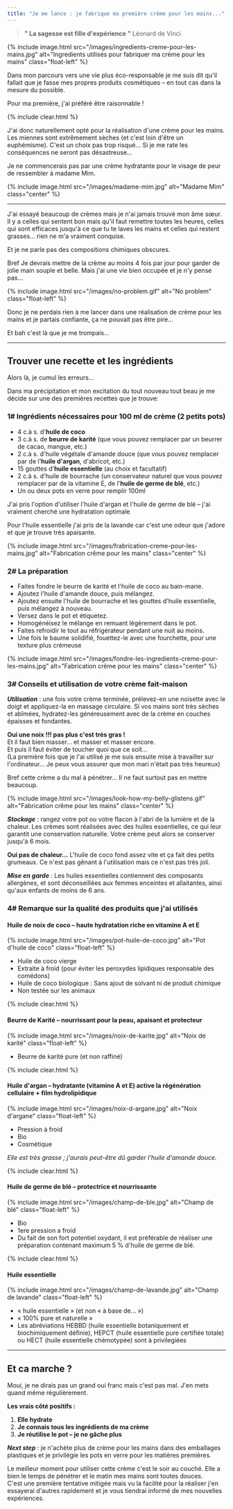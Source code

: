 ```yaml
---
title: "Je me lance : je fabrique ma première crème pour les mains..."
---
```


> **" La sagesse est fille d'expérience "**
> Léonard de Vinci 

{% include image.html src="/images/ingredients-creme-pour-les-mains.jpg" alt="Ingredients utilisés pour fabriquer ma crème pour les mains" class="float-left" %}

Dans mon parcours vers une vie plus éco-responsable je me suis dit qu'il fallait que je fasse mes propres produits cosmétiques – en tout cas dans la mesure du possible.

Pour ma première, j'ai préféré être raisonnable !

{% include clear.html %}

J'ai donc naturellement opté pour la réalisation d'une crème pour les mains. Les miennes sont extrêmement sèches (et c'est loin d'être un euphémisme). C'est un choix pas trop risqué... Si je me rate les conséquences ne seront pas désastreuse… 

Je ne commencerais pas par une crème hydratante pour le visage de peur de ressembler à madame Mim.

{% include image.html src="/images/madame-mim.jpg" alt="Madame Mim" class="center" %}

---

J'ai essayé beaucoup de crèmes mais je n'ai jamais trouvé mon âme sœur.  Il y a celles qui sentent bon mais qu'il faut remettre toutes les heures, celles qui sont efficaces jusqu'à ce que tu te laves les mains et celles qui restent grasses... rien ne m'a vraiment conquise.

Et je ne parle pas des compositions chimiques obscures.

Bref Je devrais mettre de la crème au moins 4 fois par jour pour garder de jolie main souple et belle. Mais j'ai une vie bien occupée et je n'y pense pas…

{% include image.html src="/images/no-problem.gif" alt="No problem" class="float-left" %}

Donc je ne perdais rien à me lancer dans une réalisation de crème pour les mains et je partais confiante, ça ne pouvait pas être pire... 

Et bah c'est là que je me trompais... 

---

## Trouver une recette et les ingrédients
  
Alors là, je cumul les erreurs...

Dans ma précipitation et mon excitation du tout nouveau tout beau je me décide sur une des premières recettes que je trouve:

### 1# Ingrédients nécessaires pour 100 ml de crème (2 petits pots)

* 4 c.à s. d'**huile de coco**
* 3 c.à s. de **beurre de karité** (que vous pouvez remplacer par un beurrer de cacao,  mangue, etc.)
* 2 c.à s. d'huile végétale d'amande douce (que vous pouvez remplacer par de l'**huile d'argan**, d'abricot, etc.)
* 15 gouttes d'**huile essentielle** (au choix et facultatif)
* 2 c.à s. d'huile de bourrache (un conservateur naturel que vous pouvez remplacer par de la vitamine E, de l'**huile de germe de blé**, etc.)
* Un ou deux pots en verre pour remplir 100ml

J'ai pris l'option d'utiliser l'huile d'argan et l'huile de germe de blé – j'ai vraiment cherché une hydratation optimale

Pour l'huile essentielle j'ai pris de la lavande car c'est une odeur que j'adore et que je trouve très apaisante.

{% include image.html src="/images/frabrication-creme-pour-les-mains.jpg" alt="Fabrication crême pour les mains" class="center" %}

### 2# La préparation

* Faites fondre le beurre de karité et l'huile de coco au bain-marie.
* Ajoutez l'huile d'amande douce, puis mélangez.
* Ajoutez ensuite l'huile de bourrache et les gouttes d'huile essentielle, puis mélangez à nouveau.
* Versez dans le pot et étiquetez.
* Homogénéisez le mélange en remuant légèrement dans le pot.
* Faites refroidir le tout au réfrigérateur pendant une nuit au moins.
* Une fois le baume solidifié, fouettez-le avec une fourchette, pour une texture plus crémeuse

{% include image.html src="/images/fondre-les-ingredients-creme-pour-les-mains.jpg" alt="Fabrication crême pour les mains" class="center" %}

### 3# Conseils et utilisation de votre crème fait-maison
 
**_Utilisation_** : une fois votre crème terminée, prélevez-en une noisette avec le doigt et appliquez-la en massage circulaire. Si vos mains sont très sèches et abîmées, hydratez-les généreusement avec de la crème en couches épaisses et fondantes.

**Oui une noix !!! pas plus c'est très gras !**  
Et il faut bien masser… et masser et masser encore.  
Et puis il faut éviter de toucher quoi que ce soit...  
(La première fois que je l'ai utilisé je me suis ensuite mise à travailler sur l'ordinateur... Je peux vous assurer que mon mari n'était pas très heureux)

Bref cette crème a du mal à pénétrer... Il ne faut surtout pas en mettre beaucoup.

{% include image.html src="/images/look-how-my-belly-glistens.gif" alt="Fabrication crême pour les mains" class="center" %}

**_Stockage_** : rangez votre pot ou votre flacon à l'abri de la lumière et de la chaleur. Les crèmes sont réalisées avec des huiles essentielles, ce qui leur garantit une conservation naturelle. Votre crème peut alors se conserver jusqu'à 6 mois.

**Oui pas de chaleur...** L'huile de coco fond assez vite et ça fait des petits grumeaux. Ce n'est pas gênant à l'utilisation mais ce n'est pas très joli.

**_Mise en garde_** : Les huiles essentielles contiennent des composants allergènes, et sont déconseillées aux femmes enceintes et allaitantes, ainsi qu'aux enfants de moins de 6 ans.

### 4# Remarque sur la qualité des produits que j'ai utilisés
 
#### Huile de noix de coco – haute hydratation riche en vitamine A et E  

{% include image.html src="/images/pot-huile-de-coco.jpg" alt="Pot d'huile de coco" class="float-left" %}

* Huile de coco vierge 
* Extraite à froid (pour éviter les peroxydes lipidiques responsable des comédons)
* Huile de coco biologique : Sans ajout de solvant ni de produit chimique 
* Non testée sur les animaux

{% include clear.html %}

#### Beurre de Karité  – nourrissant pour la peau, apaisant et protecteur

{% include image.html src="/images/noix-de-karite.jpg" alt="Noix de karité" class="float-left" %}

* Beurre de karité pure (et non raffiné)

{% include clear.html %}

#### Huile d'argan – hydratante (vitamine A et E)  active la régénération cellulaire + film hydrolipidique

{% include image.html src="/images/noix-d-argane.jpg" alt="Noix d'argane" class="float-left" %}

* Pression à froid
* Bio
* Cosmétique

_Elle est très grasse ; j'aurais peut-être dû garder l'huile d'amande douce._

{% include clear.html %}

#### Huile de germe de blé – protectrice et nourrissante 

{% include image.html src="/images/champ-de-ble.jpg" alt="Champ de blé" class="float-left" %}

* Bio
* 1ere pression a froid
* Du fait de son fort potentiel oxydant, il est préférable de réaliser une préparation contenant maximum 5 % d'huile de germe de blé.

{% include clear.html %}

#### Huile essentielle

 {% include image.html src="/images/champ-de-lavande.jpg" alt="Champ de lavande" class="float-left" %}

* « huile essentielle » (et non « à base de… »)
* « 100% pure et naturelle »
* Les abréviations HEBBD (huile essentielle botaniquement et biochimiquement définie), HEPCT (huile essentielle pure certifiée totale) ou HECT (huile essentielle chémotypée) sont à privilegiées

---

## Et ca marche ?
Moui, je ne dirais pas un grand oui franc mais c'est pas mal. J'en mets quand même régulièrement.

**Les vrais côté positifs :**

1. **Elle hydrate**
2. **Je connais tous les ingrédients de ma crème**
3. **Je réutilise le pot – je ne gâche plus**

**_Next step_** :  je n'achète plus de crème pour les mains dans des emballages plastiques et je privilégie les pots en verre pour les matières premières.

Le meilleur moment pour utiliser cette crème c'est le soir au couché. Elle a bien le temps de pénétrer et le matin mes mains sont toutes douces.  
C'est une première tentative mitigée mais vu la facilité pour la réaliser j'en essayerai d'autres rapidement et je vous tiendrai informé de mes nouvelles expériences.
